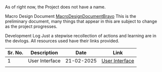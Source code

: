 
As of right now, the Project does not have a name. 

Macro Design Document [MacroDesignDocumentBravo](Docs/MacroDesignDocumentBravo.pdf)
This is the preliminary document, many things that appear in this are subject to change as the project progresses.


Development Log
Just a stepwise recollection of actions and learning are in the devlogs. 
All resources used have their links provided.  

| Sr. No. | Description    | Date       | Link                                                    |
| ------- | -------------- | ---------- | ------------------------------------------------------- |
| 1       | User Interface | 21-02-2025 | [User Interface](Docs/DevLog_Bravo/User%20Interface.md) |
|         |                |            |                                                         |
